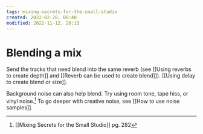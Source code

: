 ```yaml
---
tags: mixing-secrets-for-the-small-studio 
created: 2022-02-28, 08:40
modified: 2022-11-12, 20:13
---
```


# Blending a mix
Send the tracks that need blend into the same reverb (see [[Using reverbs to create depth]] and [[Reverb can be used to create blend]]). [[Using delay to create blend or size]].

Background noise can also help blend. Try using room tone, tape hiss, or vinyl noise.[^1] To go deeper with creative noise, see [[How to use noise samples]].

[^1]: [[Mixing Secrets for the Small Studio]] pg. 282